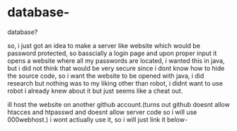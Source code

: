 # database-

database?

so, i just got an idea to make a server like website which would be password protected, so basscially a login page and upon proper input it opens a website
where all my passwords are located, i wanted this in java, but i did not think that would be very secure since i dont know how to hide the source code, so 
i want the website to be opened with java, i did research but nothing was to my liking other than robot, i didnt want to use robot i already knew about it but
just seems like a cheat out.

ill host the website on another github account.(turns out github doesnt allow htacces and htpasswd and doesnt allow server code so i will use 000webhost.)
i wont actiually use it, so i will just link it below-

